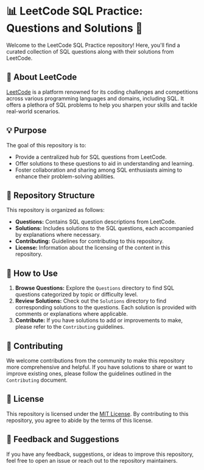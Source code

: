 # 📊 LeetCode SQL Practice: Questions and Solutions 📝

Welcome to the LeetCode SQL Practice repository! Here, you'll find a curated collection of SQL questions along with their solutions from LeetCode. 

## 🚀 About LeetCode

[LeetCode](https://leetcode.com/) is a platform renowned for its coding challenges and competitions across various programming languages and domains, including SQL. It offers a plethora of SQL problems to help you sharpen your skills and tackle real-world scenarios.

## 💡 Purpose

The goal of this repository is to:

- Provide a centralized hub for SQL questions from LeetCode.
- Offer solutions to these questions to aid in understanding and learning.
- Foster collaboration and sharing among SQL enthusiasts aiming to enhance their problem-solving abilities.

## 📂 Repository Structure

This repository is organized as follows:

- **Questions:** Contains SQL question descriptions from LeetCode.
- **Solutions:** Includes solutions to the SQL questions, each accompanied by explanations where necessary.
- **Contributing:** Guidelines for contributing to this repository.
- **License:** Information about the licensing of the content in this repository.

## 🎯 How to Use

1. **Browse Questions:** Explore the `Questions` directory to find SQL questions categorized by topic or difficulty level.
2. **Review Solutions:** Check out the `Solutions` directory to find corresponding solutions to the questions. Each solution is provided with comments or explanations where applicable.
3. **Contribute:** If you have solutions to add or improvements to make, please refer to the `Contributing` guidelines.

## 🤝 Contributing

We welcome contributions from the community to make this repository more comprehensive and helpful. If you have solutions to share or want to improve existing ones, please follow the guidelines outlined in the `Contributing` document.

## 📜 License

This repository is licensed under the [MIT License](LICENSE). By contributing to this repository, you agree to abide by the terms of this license.

## 📣 Feedback and Suggestions

If you have any feedback, suggestions, or ideas to improve this repository, feel free to open an issue or reach out to the repository maintainers.

